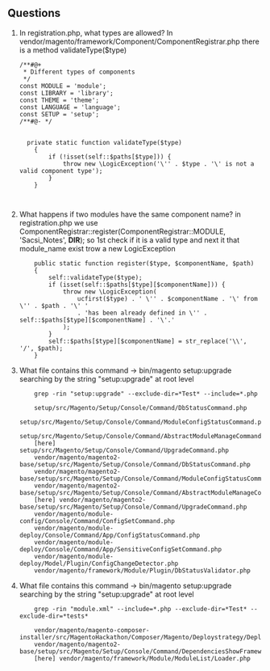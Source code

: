 ## Questions

1. In ​registration.php​, what types are allowed? 
    In vendor/magento/framework/Component/ComponentRegistrar.php
    there is a method validateType($type)
    ```
    /**#@+
     * Different types of components
     */
    const MODULE = 'module';
    const LIBRARY = 'library';
    const THEME = 'theme';
    const LANGUAGE = 'language';
    const SETUP = 'setup';
    /**#@- */


      private static function validateType($type)
        {
            if (!isset(self::$paths[$type])) {
                throw new \LogicException('\'' . $type . '\' is not a valid component type');
            }
        }

        
    ```
    
2. What happens if two modules have the same component name?
    in registration.php we use ComponentRegistrar::register(ComponentRegistrar::MODULE, 'Sacsi_Notes', __DIR__);
    so 1st check if it is a valid type and next it that module_name exist trow a new LogicException

    ```
        public static function register($type, $componentName, $path)
        {
            self::validateType($type);
            if (isset(self::$paths[$type][$componentName])) {
                throw new \LogicException(
                    ucfirst($type) . ' \'' . $componentName . '\' from \'' . $path . '\' '
                    . 'has been already defined in \'' . self::$paths[$type][$componentName] . '\'.'
                );
            }
            self::$paths[$type][$componentName] = str_replace('\\', '/', $path);
        }
    ```
3. What file contains this command -> bin/magento setup:upgrade
    searching by the string "setup:upgrade" at root level 

    ```
        grep -rin "setup:upgrade" --exclude-dir=*Test* --include=*.php

        setup/src/Magento/Setup/Console/Command/DbStatusCommand.php
        setup/src/Magento/Setup/Console/Command/ModuleConfigStatusCommand.php
        setup/src/Magento/Setup/Console/Command/AbstractModuleManageCommand.php
        [here] setup/src/Magento/Setup/Console/Command/UpgradeCommand.php
        vendor/magento/magento2-base/setup/src/Magento/Setup/Console/Command/DbStatusCommand.php
        vendor/magento/magento2-base/setup/src/Magento/Setup/Console/Command/ModuleConfigStatusCommand.php
        vendor/magento/magento2-base/setup/src/Magento/Setup/Console/Command/AbstractModuleManageCommand.php
        [here] vendor/magento/magento2-base/setup/src/Magento/Setup/Console/Command/UpgradeCommand.php
        vendor/magento/module-config/Console/Command/ConfigSetCommand.php
        vendor/magento/module-deploy/Console/Command/App/ConfigStatusCommand.php
        vendor/magento/module-deploy/Console/Command/App/SensitiveConfigSetCommand.php
        vendor/magento/module-deploy/Model/Plugin/ConfigChangeDetector.php
        vendor/magento/framework/Module/Plugin/DbStatusValidator.php

    ```


4. What file contains this command -> bin/magento setup:upgrade
    searching by the string "setup:upgrade" at root level 
    ```
        grep -rin "module.xml" --include=*.php --exclude-dir=*Test* --exclude-dir=*tests*

        vendor/magento/magento-composer-installer/src/MagentoHackathon/Composer/Magento/Deploystrategy/DeploystrategyAbstract.php
        vendor/magento/magento2-base/setup/src/Magento/Setup/Console/Command/DependenciesShowFrameworkCommand.php
        [here] vendor/magento/framework/Module/ModuleList/Loader.php
    ```